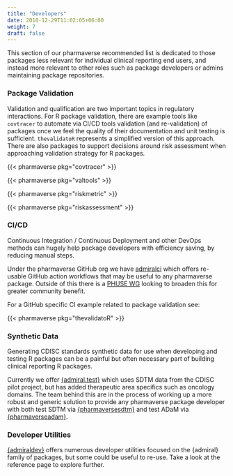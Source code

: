 ```yaml
---
title: "Developers"
date: 2018-12-29T11:02:05+06:00
weight: 7
draft: false
---
```


This section of our pharmaverse recommended list is dedicated to those packages less relevant for individual
clinical reporting end users, and instead more relevant to other roles such as package developers or admins
maintaining package repositories.

### Package Validation

Validation and qualification are two important topics in regulatory interactions. For R package validation, 
there are example tools like `covtracer` to automate via CI/CD tools validation (and re-validation) of 
packages once we feel the quality of their documentation and unit testing is sufficient. `thevalidatoR` represents 
a simplified version of this approach. There are also packages to support decisions around risk assessment when
approaching validation strategy for R packages.

{{< pharmaverse pkg="covtracer" >}}

{{< pharmaverse pkg="valtools" >}}

{{< pharmaverse pkg="riskmetric" >}}

{{< pharmaverse pkg="riskassessment" >}}

### CI/CD

Continuous Integration / Continuous Deployment and other DevOps methods can hugely help package developers
with efficiency saving, by reducing manual steps.

Under the pharmaverse GitHub org we have [admiralci](https://pharmaverse.github.io/admiralci) which offers
re-usable GitHub action workflows that may be useful to any pharmaverse package. Outside of this there is
a [PHUSE WG](https://advance.phuse.global/pages/viewpage.action?pageId=75399294) looking to broaden this
for greater community benefit.

For a GitHub specific CI example related to package validation see:

{{< pharmaverse pkg="thevalidatoR" >}}

### Synthetic Data

Generating CDISC standards synthetic data for use when developing and testing R packages can be a painful
but often necessary part of building clinical reporting R packages. 

Currently we offer [{admiral.test}](https://github.com/pharmaverse/admiral.test) which uses SDTM data from the
CDISC pilot project, but has added therapeutic area specifics such as oncology domains. The team behind
this are in the process of working up a more robust and generic solution to provide any pharmaverse package
developer with both test SDTM via [{pharmaversesdtm}](https://github.com/pharmaverse/pharmaversesdtm) and test ADaM
via [{pharmaverseadam}](https://github.com/pharmaverse/pharmaverseadam).

### Developer Utilities

[{admiraldev}](https://pharmaverse.github.io/admiraldev/) offers numerous developer utilities focused on the {admiral}
family of packages, but some could be useful to re-use. Take a look at the reference page to explore further.
